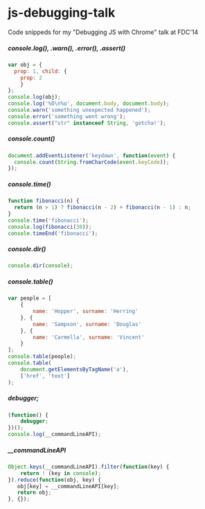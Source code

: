 js-debugging-talk
=================

Code snippeds for my "Debugging JS with Chrome" talk at FDC'14

##### console.log(), .warn(), .error(), .assert()
```javascript
var obj = {
  prop: 1, child: {
    prop: 2
    }
};
console.log(obj);
console.log('%O\n%o', document.body, document.body);
console.warn('something unexpected happened');
console.error('something went wrong');
console.assert("str" instanceof String, 'gotcha!');
```

##### console.count()
```javascript
document.addEventListener('keydown', function(event) {
  console.count(String.fromCharCode(event.keyCode));
});
```

##### console.time()
```javascript
function fibonacci(n) {
  return (n > 1) ? fibonacci(n - 2) + fibonacci(n - 1) : n;
}
console.time('fibonacci');
console.log(fibonacci(30));
console.timeEnd('fibonacci');
```

##### console.dir()
```javascript
console.dir(console);
```

##### console.table()
```javascript
var people = [
    {
        name: 'Hopper', surname: 'Herring'
    }, {
        name: 'Sampson', surname: 'Douglas'
    }, {
        name: 'Carmella', surname: 'Vincent'
    }
];
console.table(people);
console.table(
    document.getElementsByTagName('a'),
    ['href', 'text']
);
```

##### debugger;
```javascript
(function() {
    debugger;
})();
console.log(__commandLineAPI);
```

##### __commandLineAPI
```javascript
Object.keys(__commandLineAPI).filter(function(key) {
    return ! (key in console);
}).reduce(function(obj, key) {
   obj[key] = __commandLineAPI[key];
   return obj;
}, {});
```
